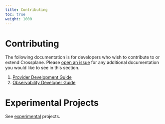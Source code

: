 ```yaml
---
title: Contributing
toc: true
weight: 1000
---
```


# Contributing

The following documentation is for developers who wish to contribute to or
extend Crossplane. Please [open an
issue](https://github.com/crossplane/crossplane/issues/new) for any additional
documentation you would like to see in this section.

1. [Provider Development Guide]
2. [Observability Developer Guide]

# Experimental Projects
See [experimental] projects.
<!-- Named Link -->

[Provider Development Guide]: provider_development_guide.md
[Observability Developer Guide]: observability_developer_guide.md
[experimental]: experimental.md
